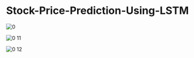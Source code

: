 # Stock-Price-Prediction-Using-LSTM

![0](https://github.com/user-attachments/assets/dfcb9471-44eb-40e0-82d5-28307dec274c)


![0 11](https://github.com/user-attachments/assets/3337627b-ccaf-4825-9073-1a9434b61c2a)


![0 12](https://github.com/user-attachments/assets/d14826fb-087a-4f19-8f88-59585c46b9a4)
